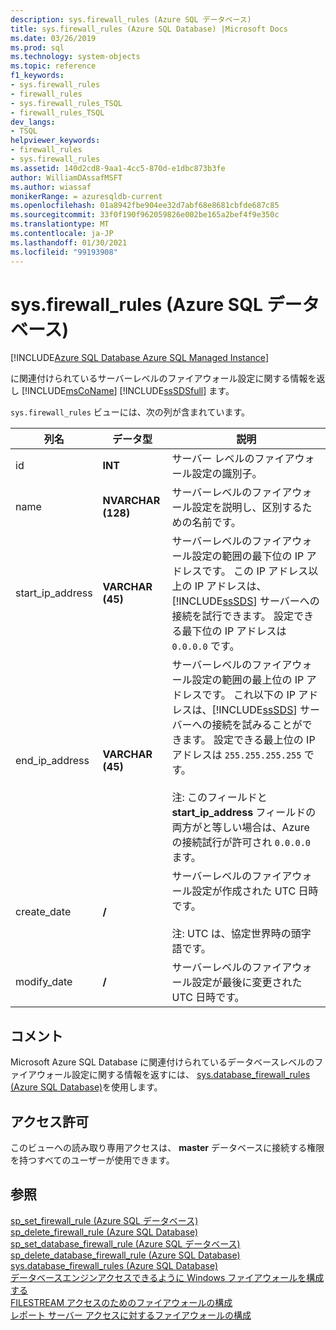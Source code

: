 ```yaml
---
description: sys.firewall_rules (Azure SQL データベース)
title: sys.firewall_rules (Azure SQL Database) |Microsoft Docs
ms.date: 03/26/2019
ms.prod: sql
ms.technology: system-objects
ms.topic: reference
f1_keywords:
- sys.firewall_rules
- firewall_rules
- sys.firewall_rules_TSQL
- firewall_rules_TSQL
dev_langs:
- TSQL
helpviewer_keywords:
- firewall_rules
- sys.firewall_rules
ms.assetid: 140d2cd8-9aa1-4cc5-870d-e1dbc873b3fe
author: WilliamDAssafMSFT
ms.author: wiassaf
monikerRange: = azuresqldb-current
ms.openlocfilehash: 01a8942fbe904ee32d7abf68e8681cbfde687c85
ms.sourcegitcommit: 33f0f190f962059826e002be165a2bef4f9e350c
ms.translationtype: MT
ms.contentlocale: ja-JP
ms.lasthandoff: 01/30/2021
ms.locfileid: "99193908"
---
```

# <a name="sysfirewall_rules-azure-sql-database"></a>sys.firewall_rules (Azure SQL データベース)
[!INCLUDE[Azure SQL Database Azure SQL Managed Instance](../../includes/applies-to-version/asdb-asdbmi.md)]

  に関連付けられているサーバーレベルのファイアウォール設定に関する情報を返し [!INCLUDE[msCoName](../../includes/msconame-md.md)] [!INCLUDE[ssSDSfull](../../includes/sssdsfull-md.md)] ます。  
  
 `sys.firewall_rules` ビューには、次の列が含まれています。  
  
|列名|データ型|説明|  
|-----------------|---------------|-----------------|  
|id|**INT**|サーバー レベルのファイアウォール設定の識別子。|  
|name|**NVARCHAR (128)**|サーバーレベルのファイアウォール設定を説明し、区別するための名前です。|  
|start_ip_address|**VARCHAR (45)**|サーバーレベルのファイアウォール設定の範囲の最下位の IP アドレスです。 この IP アドレス以上の IP アドレスは、[!INCLUDE[ssSDS](../../includes/sssds-md.md)] サーバーへの接続を試行できます。 設定できる最下位の IP アドレスは `0.0.0.0` です。|  
|end_ip_address|**VARCHAR (45)**|サーバーレベルのファイアウォール設定の範囲の最上位の IP アドレスです。 これ以下の IP アドレスは、[!INCLUDE[ssSDS](../../includes/sssds-md.md)] サーバーへの接続を試みることができます。 設定できる最上位の IP アドレスは `255.255.255.255` です。<br /><br /> 注: このフィールドと **start_ip_address** フィールドの両方がと等しい場合は、Azure の接続試行が許可され `0.0.0.0` ます。|  
|create_date|**/**|サーバーレベルのファイアウォール設定が作成された UTC 日時です。<br /><br /> 注: UTC は、協定世界時の頭字語です。|  
|modify_date|**/**|サーバーレベルのファイアウォール設定が最後に変更された UTC 日時です。|  
  
## <a name="remarks"></a>コメント

 Microsoft Azure SQL Database に関連付けられているデータベースレベルのファイアウォール設定に関する情報を返すには、 [sys.database_firewall_rules &#40;Azure SQL Database&#41;](../../relational-databases/system-catalog-views/sys-database-firewall-rules-azure-sql-database.md)を使用します。  
  
## <a name="permissions"></a>アクセス許可

 このビューへの読み取り専用アクセスは、 **master** データベースに接続する権限を持つすべてのユーザーが使用できます。  
  
## <a name="see-also"></a>参照

[sp_set_firewall_rule &#40;Azure SQL データベース&#41;](../../relational-databases/system-stored-procedures/sp-set-firewall-rule-azure-sql-database.md)  
[sp_delete_firewall_rule &#40;Azure SQL Database&#41;](../../relational-databases/system-stored-procedures/sp-delete-firewall-rule-azure-sql-database.md)   
[sp_set_database_firewall_rule &#40;Azure SQL データベース&#41;](../../relational-databases/system-stored-procedures/sp-set-database-firewall-rule-azure-sql-database.md)  
[sp_delete_database_firewall_rule &#40;Azure SQL Database&#41;](../../relational-databases/system-stored-procedures/sp-delete-database-firewall-rule-azure-sql-database.md)  
[sys.database_firewall_rules &#40;Azure SQL Database&#41;](../../relational-databases/system-catalog-views/sys-database-firewall-rules-azure-sql-database.md)  
[データベースエンジンアクセスできるように Windows ファイアウォールを構成する](../../database-engine/configure-windows/configure-a-windows-firewall-for-database-engine-access.md)     
[FILESTREAM アクセスのためのファイアウォールの構成](../../relational-databases/blob/configure-a-firewall-for-filestream-access.md)  
[レポート サーバー アクセスに対するファイアウォールの構成](../../reporting-services/report-server/configure-a-firewall-for-report-server-access.md) 
